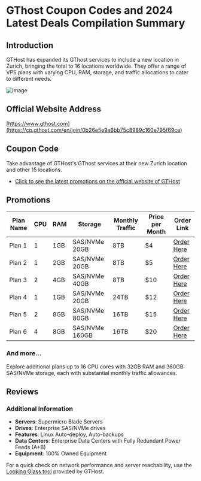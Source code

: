 # GThost Coupon Codes and 2024 Latest Deals Compilation Summary

## Introduction
GTHost has expanded its GThost services to include a new location in Zurich, bringing the total to 16 locations worldwide. They offer a range of VPS plans with varying CPU, RAM, storage, and traffic allocations to cater to different needs.

![image](https://github.com/vtgolfer03/GThost/assets/167734083/17dcc4b2-456e-46ab-8c80-e195ca814f6d)

## Official Website Address
[https://www.gthost.com](https://cp.gthost.com/en/join/0b26e5e9a6bb75c8989c160e795f69ce)

## Coupon Code
Take advantage of GTHost's GThost services at their new Zurich location and other 15 locations. 
- [Click to see the latest promotions on the official website of GTHost](https://cp.gthost.com/en/join/0b26e5e9a6bb75c8989c160e795f69ce)

## Promotions

| Plan Name     | CPU | RAM      | Storage        | Monthly Traffic | Price per Month | Order Link                                                                                   |
|---------------|-----|----------|---------------|----------------|-----------------|--------------------------------------------------------------------------------------------|
| Plan 1        | 1   | 1GB      | SAS/NVMe 20GB | 8TB            | $4              | [Order Here](https://cp.gthost.com/en/join/0b26e5e9a6bb75c8989c160e795f69ce)                                                 |
| Plan 2        | 1   | 2GB      | SAS/NVMe 20GB | 8TB            | $5              | [Order Here](https://cp.gthost.com/en/join/0b26e5e9a6bb75c8989c160e795f69ce)                                                 |
| Plan 3        | 2   | 4GB      | SAS/NVMe 40GB | 8TB            | $10             | [Order Here](https://cp.gthost.com/en/join/0b26e5e9a6bb75c8989c160e795f69ce)                                                 |
| Plan 4        | 1   | 1GB      | SAS/NVMe 20GB | 24TB           | $12             | [Order Here](https://cp.gthost.com/en/join/0b26e5e9a6bb75c8989c160e795f69ce)                                                 |
| Plan 5        | 2   | 8GB      | SAS/NVMe 80GB | 16TB           | $15             | [Order Here](https://cp.gthost.com/en/join/0b26e5e9a6bb75c8989c160e795f69ce)                                                 |
| Plan 6        | 4   | 8GB      | SAS/NVMe 160GB| 16TB           | $20             | [Order Here](https://cp.gthost.com/en/join/0b26e5e9a6bb75c8989c160e795f69ce)                                                 |

### And more...
Explore additional plans up to 16 CPU cores with 32GB RAM and 360GB SAS/NVMe storage, each with substantial monthly traffic allowances.

## Reviews

### Additional Information
- **Servers**: Supermicro Blade Servers
- **Drives**: Enterprise SAS/NVMe drives
- **Features**: Linux Auto-deploy, Auto-backups
- **Data Centers**: Enterprise Data Centers with Fully Redundant Power Feeds (A+B)
- **Equipment**: 100% Owned Equipment

For a quick check on network performance and server reachability, use the [Looking Glass tool](https://gthost.com/looking-glass/) provided by GTHost.
